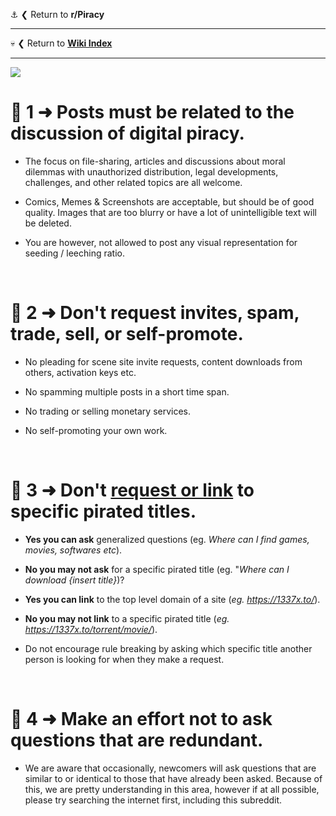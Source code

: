 ⚓ ❮ Return to **r/Piracy**
---
💀 ❮ Return to [**Wiki Index**](https://www.reddit.com/r/Piracy/wiki/index/)
---

![](%%rules%%)

# 📑 1 ➜ Posts must be related to the discussion of digital piracy.

- The focus on file-sharing, articles and discussions about moral dilemmas with unauthorized distribution, legal developments, challenges, and other related topics are all welcome.
- Comics, Memes & Screenshots are acceptable, but should be of good quality. Images that are too blurry or have a lot of unintelligible text will be deleted.
- You are however, not allowed to post any visual representation for seeding / leeching ratio.

&nbsp;

# 📑 2 ➜ Don't request invites, spam, trade, sell, or self-promote.
- No pleading for scene site invite requests, content downloads from others, activation keys etc.
- No spamming multiple posts in a short time span.
- No trading or selling monetary services.
- No self-promoting your own work.

&nbsp;

# 📑 3 ➜ Don't [request or link](https://www.reddit.com/r/piracy/wiki/subfaq) to **specific** pirated titles.
- **Yes you can ask** generalized questions (eg. *Where can I find games, movies, softwares etc*). 
- **No you may not ask** for a specific pirated title (eg. "*Where can I download {insert title}*)? 
- **Yes you can link** to the top level domain of a site (*eg. https://1337x.to/*).
- **No you may not link** to a specific pirated title (*eg. https://1337x.to/torrent/movie/*).
- Do not encourage rule breaking by asking which specific title another person is looking for when they make a request.

&nbsp;

# 📑 4 ➜ Make an effort not to ask questions that are redundant.
- We are aware that occasionally, newcomers will ask questions that are similar to or identical to those that have already been asked. Because of this, we are pretty understanding in this area, however if at all possible, please try searching the internet first, including this subreddit.
